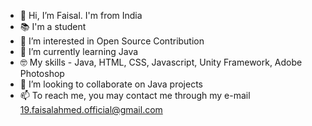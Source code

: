- 👋 Hi, I’m Faisal. I'm from India
- 📚 I'm a student
- 👀 I’m interested in Open Source Contribution
- 🌱 I’m currently learning Java
- 🤓 My skills - Java, HTML, CSS, Javascript, Unity Framework, Adobe Photoshop
- 💞️ I’m looking to collaborate on Java projects
- 📫 To reach me, you may contact me through my e-mail 19.faisalahmed.official@gmail.com

<!---
f-a-i-s-a-l/f-a-i-s-a-l is a ✨ special ✨ repository because its `README.md` (this file) appears on your GitHub profile.
You can click the Preview link to take a look at your changes.
--->
